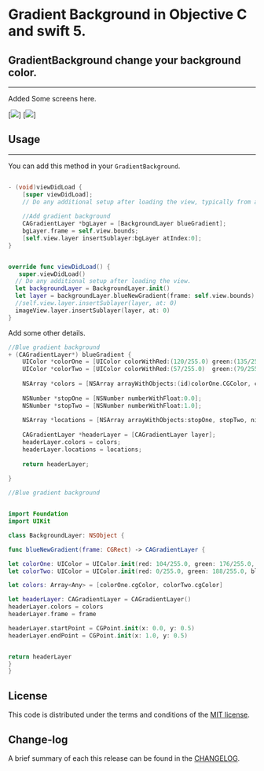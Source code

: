 
Gradient Background in Objective C and swift 5.
=========

## GradientBackground change your background color.
------------
 Added Some screens here.
 
[![](https://github.com/pawankv89/GradientBackground/blob/master/images/screen_01.png)]
[![](https://github.com/pawankv89/GradientBackground/blob/master/images/screen_02.png)]

## Usage
------------
 You can add this method in your `GradientBackground`.


```objective-c

- (void)viewDidLoad {
    [super viewDidLoad];
    // Do any additional setup after loading the view, typically from a nib.
    
    //Add gradient background
    CAGradientLayer *bgLayer = [BackgroundLayer blueGradient];
    bgLayer.frame = self.view.bounds;
    [self.view.layer insertSublayer:bgLayer atIndex:0];
}

```


```swift

override func viewDidLoad() {
   super.viewDidLoad()
  // Do any additional setup after loading the view.
  let backgroundLayer = BackgroundLayer.init()
  let layer = backgroundLayer.blueNewGradient(frame: self.view.bounds)
  //self.view.layer.insertSublayer(layer, at: 0)
  imageView.layer.insertSublayer(layer, at: 0)
}


```

Add some other details.

```objective-c
//Blue gradient background
+ (CAGradientLayer*) blueGradient {
    UIColor *colorOne = [UIColor colorWithRed:(120/255.0) green:(135/255.0) blue:(150/255.0) alpha:1.0];
    UIColor *colorTwo = [UIColor colorWithRed:(57/255.0)  green:(79/255.0)  blue:(96/255.0)  alpha:1.0];
    
    NSArray *colors = [NSArray arrayWithObjects:(id)colorOne.CGColor, colorTwo.CGColor, nil];
    
    NSNumber *stopOne = [NSNumber numberWithFloat:0.0];
    NSNumber *stopTwo = [NSNumber numberWithFloat:1.0];
    
    NSArray *locations = [NSArray arrayWithObjects:stopOne, stopTwo, nil];
    
    CAGradientLayer *headerLayer = [CAGradientLayer layer];
	headerLayer.colors = colors;
	headerLayer.locations = locations;
	
	return headerLayer;
                       
}
```


```swift
//Blue gradient background


import Foundation
import UIKit

class BackgroundLayer: NSObject {

func blueNewGradient(frame: CGRect) -> CAGradientLayer {

let colorOne: UIColor = UIColor.init(red: 104/255.0, green: 176/255.0, blue: 233/255.0, alpha: 1.0)
let colorTwo: UIColor = UIColor.init(red: 0/255.0, green: 188/255.0, blue: 212/255.0, alpha: 1.0)

let colors: Array<Any> = [colorOne.cgColor, colorTwo.cgColor]

let headerLayer: CAGradientLayer = CAGradientLayer()
headerLayer.colors = colors
headerLayer.frame = frame

headerLayer.startPoint = CGPoint.init(x: 0.0, y: 0.5)
headerLayer.endPoint = CGPoint.init(x: 1.0, y: 0.5)


return headerLayer
}
}


```

## License

This code is distributed under the terms and conditions of the [MIT license](LICENSE).

## Change-log

A brief summary of each this release can be found in the [CHANGELOG](CHANGELOG.mdown). 
